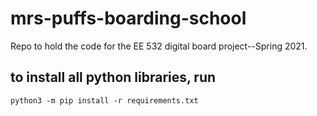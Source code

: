 # mrs-puffs-boarding-school
Repo to hold the code for the EE 532 digital board project--Spring 2021.

## to install all python libraries, run
    python3 -m pip install -r requirements.txt

